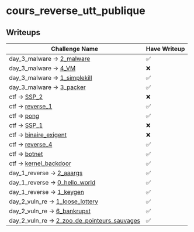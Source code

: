 
# cours_reverse_utt_publique

## Writeups

| Challenge Name  | Have Writeup |
| ------------- | ------------- |
| day_3_malware -> [2_malware](exercices/day_3_malware/2_malware)  |  ✅  |
| day_3_malware -> [4_VM](exercices/day_3_malware/4_VM)  |  ❌  |
| day_3_malware -> [1_simplekill](exercices/day_3_malware/1_simplekill)  |  ✅  |
| day_3_malware -> [3_packer](exercices/day_3_malware/3_packer)  |  ✅  |
| ctf -> [SSP_2](exercices/ctf/SSP_2)  |  ❌  |
| ctf -> [reverse_1](exercices/ctf/reverse_1)  |  ✅  |
| ctf -> [pong](exercices/ctf/pong)  |  ✅  |
| ctf -> [SSP_1](exercices/ctf/SSP_1)  |  ❌  |
| ctf -> [binaire_exigent](exercices/ctf/binaire_exigent)  |  ❌  |
| ctf -> [reverse_4](exercices/ctf/reverse_4)  |  ✅  |
| ctf -> [botnet](exercices/ctf/botnet)  |  ✅  |
| ctf -> [kernel_backdoor](exercices/ctf/kernel_backdoor)  |  ✅  |
| day_1_reverse -> [2_aaargs](exercices/day_1_reverse/2_aaargs)  |  ✅  |
| day_1_reverse -> [0_hello_world](exercices/day_1_reverse/0_hello_world)  |  ✅  |
| day_1_reverse -> [1_keygen](exercices/day_1_reverse/1_keygen)  |  ✅  |
| day_2_vuln_re -> [1_loose_lottery](exercices/day_2_vuln_re/1_loose_lottery)  |  ✅  |
| day_2_vuln_re -> [6_bankrupst](exercices/day_2_vuln_re/6_bankrupst)  |  ✅  |
| day_2_vuln_re -> [2_zoo_de_pointeurs_sauvages](exercices/day_2_vuln_re/2_zoo_de_pointeurs_sauvages)  |  ✅  |
